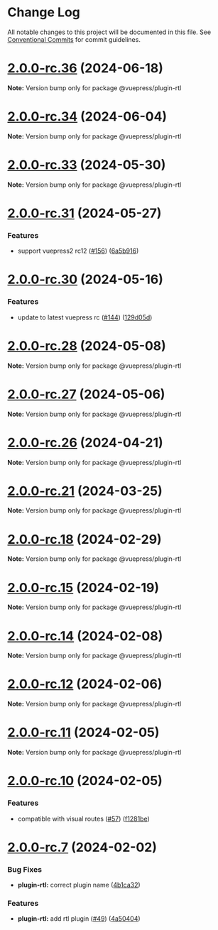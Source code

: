 # Change Log

All notable changes to this project will be documented in this file.
See [Conventional Commits](https://conventionalcommits.org) for commit guidelines.

# [2.0.0-rc.36](https://github.com/vuepress/ecosystem/compare/v2.0.0-rc.35...v2.0.0-rc.36) (2024-06-18)

**Note:** Version bump only for package @vuepress/plugin-rtl

# [2.0.0-rc.34](https://github.com/vuepress/ecosystem/compare/v2.0.0-rc.33...v2.0.0-rc.34) (2024-06-04)

**Note:** Version bump only for package @vuepress/plugin-rtl

# [2.0.0-rc.33](https://github.com/vuepress/ecosystem/compare/v2.0.0-rc.32...v2.0.0-rc.33) (2024-05-30)

**Note:** Version bump only for package @vuepress/plugin-rtl

# [2.0.0-rc.31](https://github.com/vuepress/ecosystem/compare/v2.0.0-rc.30...v2.0.0-rc.31) (2024-05-27)

### Features

- support vuepress2 rc12 ([#156](https://github.com/vuepress/ecosystem/issues/156)) ([6a5b916](https://github.com/vuepress/ecosystem/commit/6a5b9161eb74eb44e40111257fdf11a616f5ee91))

# [2.0.0-rc.30](https://github.com/vuepress/ecosystem/compare/v2.0.0-rc.29...v2.0.0-rc.30) (2024-05-16)

### Features

- update to latest vuepress rc ([#144](https://github.com/vuepress/ecosystem/issues/144)) ([129d05d](https://github.com/vuepress/ecosystem/commit/129d05d6d6da0565a7b443f5d2265d27a4d40893))

# [2.0.0-rc.28](https://github.com/vuepress/ecosystem/compare/v2.0.0-rc.27...v2.0.0-rc.28) (2024-05-08)

**Note:** Version bump only for package @vuepress/plugin-rtl

# [2.0.0-rc.27](https://github.com/vuepress/ecosystem/compare/v2.0.0-rc.26...v2.0.0-rc.27) (2024-05-06)

**Note:** Version bump only for package @vuepress/plugin-rtl

# [2.0.0-rc.26](https://github.com/vuepress/ecosystem/compare/v2.0.0-rc.25...v2.0.0-rc.26) (2024-04-21)

**Note:** Version bump only for package @vuepress/plugin-rtl

# [2.0.0-rc.21](https://github.com/vuepress/ecosystem/compare/v2.0.0-rc.20...v2.0.0-rc.21) (2024-03-25)

**Note:** Version bump only for package @vuepress/plugin-rtl

# [2.0.0-rc.18](https://github.com/vuepress/ecosystem/compare/v2.0.0-rc.17...v2.0.0-rc.18) (2024-02-29)

**Note:** Version bump only for package @vuepress/plugin-rtl

# [2.0.0-rc.15](https://github.com/vuepress/ecosystem/compare/v2.0.0-rc.14...v2.0.0-rc.15) (2024-02-19)

**Note:** Version bump only for package @vuepress/plugin-rtl

# [2.0.0-rc.14](https://github.com/vuepress/ecosystem/compare/v2.0.0-rc.13...v2.0.0-rc.14) (2024-02-08)

**Note:** Version bump only for package @vuepress/plugin-rtl

# [2.0.0-rc.12](https://github.com/vuepress/ecosystem/compare/v2.0.0-rc.11...v2.0.0-rc.12) (2024-02-06)

**Note:** Version bump only for package @vuepress/plugin-rtl

# [2.0.0-rc.11](https://github.com/vuepress/ecosystem/compare/v2.0.0-rc.10...v2.0.0-rc.11) (2024-02-05)

**Note:** Version bump only for package @vuepress/plugin-rtl

# [2.0.0-rc.10](https://github.com/vuepress/ecosystem/compare/v2.0.0-rc.9...v2.0.0-rc.10) (2024-02-05)

### Features

- compatible with visual routes ([#57](https://github.com/vuepress/ecosystem/issues/57)) ([f1281be](https://github.com/vuepress/ecosystem/commit/f1281be141b9a5cb71d80048a2042b669cd4823e))

# [2.0.0-rc.7](https://github.com/vuepress/ecosystem/compare/v2.0.0-rc.6...v2.0.0-rc.7) (2024-02-02)

### Bug Fixes

- **plugin-rtl:** correct plugin name ([4b1ca32](https://github.com/vuepress/ecosystem/commit/4b1ca323861fc26e5312c72648aad474c9c52b8d))

### Features

- **plugin-rtl:** add rtl plugin ([#49](https://github.com/vuepress/ecosystem/issues/49)) ([4a50404](https://github.com/vuepress/ecosystem/commit/4a50404feae553e0f212c11b7a8373dc5773d0dc))
